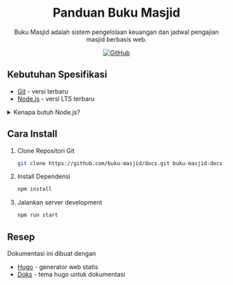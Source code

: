 <h1 align="center">
  Panduan Buku Masjid
</h1>

<p align="center">
  Buku Masjid adalah sistem pengelolaan keuangan dan jadwal pengajian masjid berbasis web.
</p>

<p align="center">
  <a href="https://github.com/buku-masjid/buku-masjid/blob/master/LICENSE">
    <img src="https://img.shields.io/github/license/buku-masjid/buku-masjid?style=flat-square" alt="GitHub">
  </a>
</p>

## Kebutuhan Spesifikasi

- [Git](https://git-scm.com/) - versi terbaru
- [Node.js](https://nodejs.org/) - versi LTS terbaru

<details>
<summary>Kenapa butuh Node.js?</summary>

Tema Hugo [Doks](https://getdoks.org/) (yang digunakan pada dokumentasi ini) menggunakan npm (dari Node.js) untuk manajemen dependensi.

</details>

## Cara Install

1. Clone Repositori Git
    ```bash
    git clone https://github.com/buku-masjid/docs.git buku-masjid-docs && cd buku-masjid-docs
    ```

2. Install Dependensi
    ```bash
    npm install
    ```

3. Jalankan server development
    ```bash
    npm run start
    ```

## Resep

Dokumentasi ini dibuat dengan

- [Hugo](https://gohugo.io/documentation/) - generator web statis
- [Doks](https://getdoks.org/) - tema hugo untuk dokumentasi
